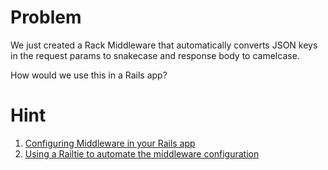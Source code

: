 # Problem
We just created a Rack Middleware that automatically converts JSON keys in the request params to snakecase and response body to camelcase.

How would we use this in a Rails app?

# Hint
1. [Configuring Middleware in your Rails app](https://guides.rubyonrails.org/rails_on_rack.html#configuring-middleware-stack)
2. [Using a Railtie to automate the middleware configuration](https://api.rubyonrails.org/classes/Rails/Railtie.html)

